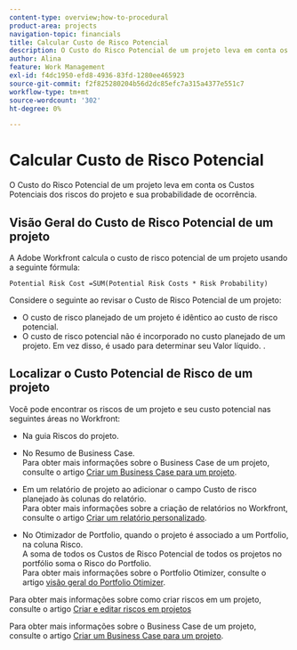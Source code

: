 ```yaml
---
content-type: overview;how-to-procedural
product-area: projects
navigation-topic: financials
title: Calcular Custo de Risco Potencial
description: O Custo do Risco Potencial de um projeto leva em conta os Custos Potenciais dos riscos do projeto e sua probabilidade de ocorrência.
author: Alina
feature: Work Management
exl-id: f4dc1950-efd8-4936-83fd-1280ee465923
source-git-commit: f2f825280204b56d2dc85efc7a315a4377e551c7
workflow-type: tm+mt
source-wordcount: '302'
ht-degree: 0%

---
```


# Calcular Custo de Risco Potencial

O Custo do Risco Potencial de um projeto leva em conta os Custos Potenciais dos riscos do projeto e sua probabilidade de ocorrência.

## Visão Geral do Custo de Risco Potencial de um projeto

A Adobe Workfront calcula o custo de risco potencial de um projeto usando a seguinte fórmula:

```
Potential Risk Cost =SUM(Potential Risk Costs * Risk Probability)
```

Considere o seguinte ao revisar o Custo de Risco Potencial de um projeto:

* O custo de risco planejado de um projeto é idêntico ao custo de risco potencial. 
* O custo de risco potencial não é incorporado no custo planejado de um projeto. Em vez disso, é usado para determinar seu Valor líquido. .

## Localizar o Custo Potencial de Risco de um projeto

Você pode encontrar os riscos de um projeto e seu custo potencial nas seguintes áreas no Workfront:

* Na guia Riscos do projeto.
* No Resumo de Business Case.\
  Para obter mais informações sobre o Business Case de um projeto, consulte o artigo [Criar um Business Case para um projeto](../../../manage-work/projects/define-a-business-case/create-business-case.md).
* Em um relatório de projeto ao adicionar o campo Custo de risco planejado às colunas do relatório.\
  Para obter mais informações sobre a criação de relatórios no Workfront, consulte o artigo [Criar um relatório personalizado](../../../reports-and-dashboards/reports/creating-and-managing-reports/create-custom-report.md).

* No Otimizador de Portfolio, quando o projeto é associado a um Portfolio, na coluna Risco.\
  A soma de todos os Custos de Risco Potencial de todos os projetos no portfólio soma o Risco do Portfolio.\
  Para obter mais informações sobre o Portfolio Otimizer, consulte o artigo [visão geral do Portfolio Otimizer](../../../manage-work/portfolios/portfolio-optimizer/portfolio-optimizer-overview.md).

Para obter mais informações sobre como criar riscos em um projeto, consulte o artigo [Criar e editar riscos em projetos](../../../manage-work/projects/define-a-business-case/create-edit-risks-on-projects.md)

Para obter mais informações sobre o Business Case de um projeto, consulte o artigo [Criar um Business Case para um projeto](../../../manage-work/projects/define-a-business-case/create-business-case.md).
